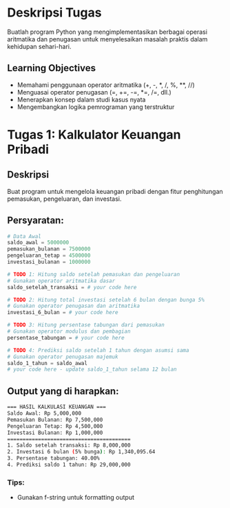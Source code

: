 # Deskripsi Tugas

Buatlah program Python yang mengimplementasikan berbagai operasi aritmatika dan penugasan untuk menyelesaikan masalah praktis dalam kehidupan sehari-hari.

## Learning Objectives

- Memahami penggunaan operator aritmatika (+, -, *, /, %, **, //)
- Menguasai operator penugasan (=, +=, -=, *=, /=, dll.)
- Menerapkan konsep dalam studi kasus nyata
- Mengembangkan logika pemrograman yang terstruktur

# Tugas 1: Kalkulator Keuangan Pribadi

## Deskripsi

Buat program untuk mengelola keuangan pribadi dengan fitur penghitungan pemasukan, pengeluaran, dan investasi.

## Persyaratan:

```python
# Data Awal
saldo_awal = 5000000
pemasukan_bulanan = 7500000
pengeluaran_tetap = 4500000
investasi_bulanan = 1000000

# TODO 1: Hitung saldo setelah pemasukan dan pengeluaran
# Gunakan operator aritmatika dasar
saldo_setelah_transaksi = # your code here

# TODO 2: Hitung total investasi setelah 6 bulan dengan bunga 5%
# Gunakan operator penugasan dan aritmatika
investasi_6_bulan = # your code here

# TODO 3: Hitung persentase tabungan dari pemasukan
# Gunakan operator modulus dan pembagian
persentase_tabungan = # your code here

# TODO 4: Prediksi saldo setelah 1 tahun dengan asumsi sama
# Gunakan operator penugasan majemuk
saldo_1_tahun = saldo_awal
# your code here - update saldo_1_tahun selama 12 bulan
```

## Output yang di harapkan:

```bash
=== HASIL KALKULASI KEUANGAN ===
Saldo Awal: Rp 5,000,000
Pemasukan Bulanan: Rp 7,500,000
Pengeluaran Tetap: Rp 4,500,000
Investasi Bulanan: Rp 1,000,000
========================================
1. Saldo setelah transaksi: Rp 8,000,000
2. Investasi 6 bulan (5% bunga): Rp 1,340,095.64
3. Persentase tabungan: 40.00%
4. Prediksi saldo 1 tahun: Rp 29,000,000
```

### Tips:

- Gunakan f-string untuk formatting output
